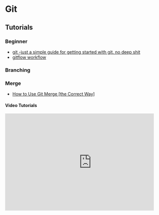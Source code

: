 # Git

## Tutorials

### Beginner

- [git -just a simple guide for getting started with git. no deep shit](https://rogerdudler.github.io/git-guide/)
- [gitflow workflow](https://www.atlassian.com/git/tutorials/what-is-version-control)

### Branching
### Merge
- [How to Use Git Merge [the Correct Way]](https://dev.to/neshaz/how-to-use-git-merge-the-correctway-25pd)

#### Video Tutorials

<div class="columns">
  <div class="column">
  <iframe width="560" height="315" src="https://www.youtube.com/embed/SWYqp7iY_Tc" frameborder="0" allow="accelerometer; autoplay; encrypted-media; gyroscope; picture-in-picture" allowfullscreen></iframe>
  </div>
  <div class="column">
  </div>
</div>
